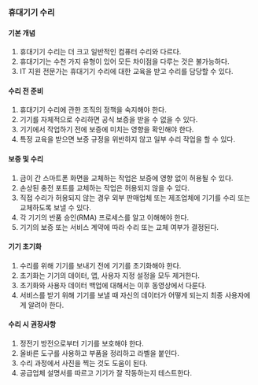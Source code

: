 ### 휴대기기 수리

#### 기본 개념
1. 휴대기기 수리는 더 크고 일반적인 컴퓨터 수리와 다르다.
2. 휴대기기는 수천 가지 유형이 있어 모든 차이점을 다루는 것은 불가능하다.
3. IT 지원 전문가는 휴대기기 수리에 대한 교육을 받고 수리를 담당할 수 있다.

#### 수리 전 준비
1. 휴대기기 수리에 관한 조직의 정책을 숙지해야 한다.
2. 기기를 자체적으로 수리하면 공식 보증을 받을 수 없을 수 있다.
3. 기기에서 작업하기 전에 보증에 미치는 영향을 확인해야 한다.
4. 특정 교육을 받으면 보증 규정을 위반하지 않고 일부 수리 작업을 할 수 있다.

#### 보증 및 수리
1. 금이 간 스마트폰 화면을 교체하는 작업은 보증에 영향 없이 허용될 수 있다.
2. 손상된 충전 포트를 교체하는 작업은 허용되지 않을 수 있다.
3. 직접 수리가 허용되지 않는 경우 외부 판매업체 또는 제조업체에 기기를 수리 또는 교체하도록 보낼 수 있다.
4. 각 기기의 반품 승인(RMA) 프로세스를 알고 이해해야 한다.
5. 기기의 보증 또는 서비스 계약에 따라 수리 또는 교체 여부가 결정된다.

#### 기기 초기화
1. 수리를 위해 기기를 보내기 전에 기기를 초기화해야 한다.
2. 초기화는 기기의 데이터, 앱, 사용자 지정 설정을 모두 제거한다.
3. 초기화와 사용자 데이터 백업에 대해서는 이후 동영상에서 다룬다.
4. 서비스를 받기 위해 기기를 보낼 때 자신의 데이터가 어떻게 되는지 최종 사용자에게 알려야 한다.

#### 수리 시 권장사항
1. 정전기 방전으로부터 기기를 보호해야 한다.
2. 올바른 도구를 사용하고 부품을 정리하고 라벨을 붙인다.
3. 수리 과정에서 사진을 찍는 것도 도움이 된다.
4. 공급업체 설명서를 따르고 기기가 잘 작동하는지 테스트한다.